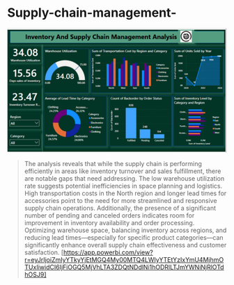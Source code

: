 # Supply-chain-management-
![alt text](https://github.com/ANNU-2484/Supply-chain-management-/blob/77bdb2142a32636fd1a02fc8df7d17ead5205a2d/Screenshot%202025-07-18%20140722.png)


>The analysis reveals that while the supply chain is performing efficiently in areas like inventory turnover and sales fulfillment, there are notable gaps that need addressing. The low warehouse utilization rate suggests potential inefficiencies in space planning and logistics. High transportation costs in the North region and longer lead times for accessories point to the need for more streamlined and responsive supply chain operations. Additionally, the presence of a significant number of pending and canceled orders indicates room for improvement in inventory availability and order processing. Optimizing warehouse space, balancing inventory across regions, and reducing lead times—especially for specific product categories—can significantly enhance overall supply chain effectiveness and customer satisfaction.
[https://app.powerbi.com/view?r=eyJrIjoiZmIyYTkyYjEtMGQ4My00MTQ4LWIyYTEtYzIxYmU4MjhmOTUxIiwidCI6IjFiOGQ5MjVhLTA3ZDQtNDdlNi1hODRlLTJmYWNiNjRlOTdhOSJ9]
